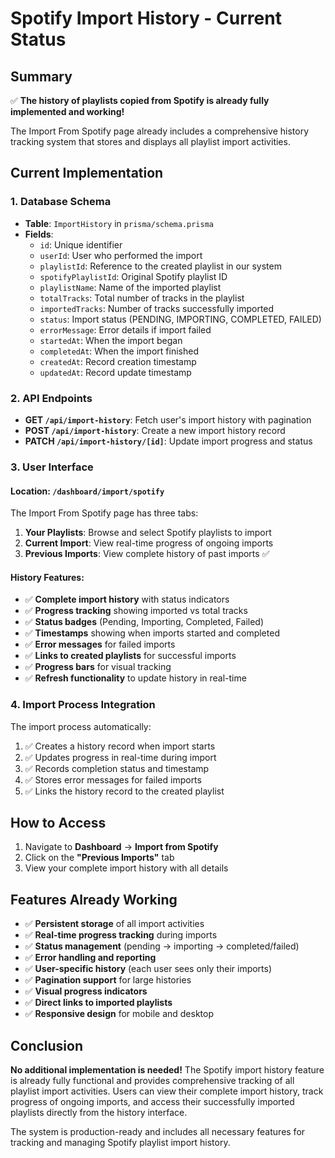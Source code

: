 # Spotify Import History - Current Status

## Summary

✅ **The history of playlists copied from Spotify is already fully implemented and working!**

The Import From Spotify page already includes a comprehensive history tracking system that stores and displays all playlist import activities.

## Current Implementation

### 1. Database Schema
- **Table**: `ImportHistory` in `prisma/schema.prisma`
- **Fields**:
  - `id`: Unique identifier
  - `userId`: User who performed the import
  - `playlistId`: Reference to the created playlist in our system
  - `spotifyPlaylistId`: Original Spotify playlist ID
  - `playlistName`: Name of the imported playlist
  - `totalTracks`: Total number of tracks in the playlist
  - `importedTracks`: Number of tracks successfully imported
  - `status`: Import status (PENDING, IMPORTING, COMPLETED, FAILED)
  - `errorMessage`: Error details if import failed
  - `startedAt`: When the import began
  - `completedAt`: When the import finished
  - `createdAt`: Record creation timestamp
  - `updatedAt`: Record update timestamp

### 2. API Endpoints
- **GET `/api/import-history`**: Fetch user's import history with pagination
- **POST `/api/import-history`**: Create a new import history record
- **PATCH `/api/import-history/[id]`**: Update import progress and status

### 3. User Interface

#### Location: `/dashboard/import/spotify`
The Import From Spotify page has three tabs:

1. **Your Playlists**: Browse and select Spotify playlists to import
2. **Current Import**: View real-time progress of ongoing imports
3. **Previous Imports**: View complete history of past imports ✅

#### History Features:
- ✅ **Complete import history** with status indicators
- ✅ **Progress tracking** showing imported vs total tracks
- ✅ **Status badges** (Pending, Importing, Completed, Failed)
- ✅ **Timestamps** showing when imports started and completed
- ✅ **Error messages** for failed imports
- ✅ **Links to created playlists** for successful imports
- ✅ **Progress bars** for visual tracking
- ✅ **Refresh functionality** to update history in real-time

### 4. Import Process Integration

The import process automatically:
1. ✅ Creates a history record when import starts
2. ✅ Updates progress in real-time during import
3. ✅ Records completion status and timestamp
4. ✅ Stores error messages for failed imports
5. ✅ Links the history record to the created playlist

## How to Access

1. Navigate to **Dashboard** → **Import from Spotify**
2. Click on the **"Previous Imports"** tab
3. View your complete import history with all details

## Features Already Working

- ✅ **Persistent storage** of all import activities
- ✅ **Real-time progress tracking** during imports
- ✅ **Status management** (pending → importing → completed/failed)
- ✅ **Error handling and reporting**
- ✅ **User-specific history** (each user sees only their imports)
- ✅ **Pagination support** for large histories
- ✅ **Visual progress indicators**
- ✅ **Direct links to imported playlists**
- ✅ **Responsive design** for mobile and desktop

## Conclusion

**No additional implementation is needed!** The Spotify import history feature is already fully functional and provides comprehensive tracking of all playlist import activities. Users can view their complete import history, track progress of ongoing imports, and access their successfully imported playlists directly from the history interface.

The system is production-ready and includes all necessary features for tracking and managing Spotify playlist import history.
